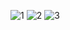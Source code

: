 
![1](https://blog-lin2code-1252382346.file.myqcloud.com/guitar-tab/%E4%B8%BA%E4%BD%A0%E5%94%B1%E9%A6%96%E6%AD%8C1.gif)
![2](https://blog-lin2code-1252382346.file.myqcloud.com/guitar-tab/%E4%B8%BA%E4%BD%A0%E5%94%B1%E9%A6%96%E6%AD%8C2.gif)
![3](https://blog-lin2code-1252382346.file.myqcloud.com/guitar-tab/%E4%B8%BA%E4%BD%A0%E5%94%B1%E9%A6%96%E6%AD%8C3.gif)
